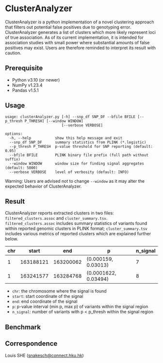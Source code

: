 # ClusterAnalyzer
ClusterAnalyzer is a python implementation of a novel clustering approach that filters out potential false positives due to genotyping error. ClusterAnalyzer generates a list of clusters which more likely represent loci of true association. As of its current implementation, it is intended for association studies with small power where substantial amounts of false positives may exist. Users are therefore reminded to interpret its result with caution. 

## Prerequisite
* Python v3.10 (or newer)
* NumPy v1.23.4
* Pandas v1.5.1

## Usage

```{bash}
usage: clusterAnalyzer.py [-h] --snp_df SNP_DF --bfile BFILE [--p_thresh P_THRESH] [--window WINDOW]
                          [--verbose VERBOSE]

options:
  -h, --help           show this help message and exit
  --snp_df SNP_DF      summary statistics from PLINK (*.logistic)
  --p_thresh P_THRESH  p-value threshold for SNP reporting (default: 0.05)
  --bfile BFILE        PLINK binary file prefix (full path without suffix)
  --window WINDOW      window size for finding signal aggregates (default: 5000)
  --verbose VERBOSE    level of verbosity (default: INFO)
```
Warning: Users are advised not to change `--window` as it may alter the expected behavior of ClusterAnalyzer.

## Result
ClusterAnalyzer reports extracted clusters in two files: `filtered_clusters.assoc` and `cluster_summary.tsv`. `filtered_clusters.assoc` includes summary statistics of variants found within reported genomic clusters in PLINK format; `cluster_summary.tsv` includes various metrics of reported clusters which are explained further below.

| chr  | start | end | p | n_signal |
| ---- | ------------- | ------------- | ------------- | -------------- |
| 1  | 163188121 | 163200062 | (0.000159, 0.03013) | 7 | 
| 1  | 163241577 | 163284768 | (0.0001622, 0.03494) | 8 |

* `chr`: the chromosome where the signal is found
* `start`: start coordinate of the signal
* `end`: end coordinate of the signal
* `p`: p-value interval (min p, max p) of variants within the signal region
* `n_signal`: number of variants with p < p_thresh within the signal region

## Benchmark


## Correspondence
Louis SHE (snakesch@connect.hku.hk)

